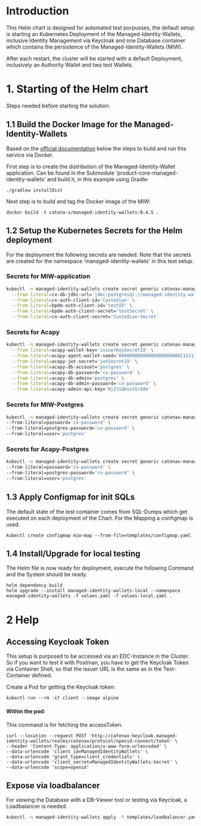 # Introduction
This Helm chart is designed for automated test porpusses, the default setup
is starting an Kubernetes Deployment of the Managed-Identity-Wallets, inclusive
Identity Management via Keycloak and one Database container which contains the
persistence of the Managed-Identity-Wallets (MIW).

After each restart, the cluster will be started with a default Deployment, inclusively
an Authority Wallet and two test Wallets.

# 1. Starting of the Helm chart
Steps needed before starting the solution:

## 1.1 Build the Docker Image for the Managed-Identity-Wallets
Based on the [official documentation](https://ktor.io/docs/docker.html#getting-the-application-ready)
below the steps to build and run this service via Docker.

First step is to create the distribution of the Managed-Identity-Wallet application.
Can be found in the Submodule 'product-core-managed-identity-wallets' and build it, in this example using Gradle:
```
./gradlew installDist
```

Next step is to build and tag the Docker image of the MIW:
```
docker build -t catena-x/managed-identity-wallets:0.4.5 .
```

## 1.2 Setup the Kubernetes Secrets for the Helm deployment
For the deployment the following secrets are needed. Note that the secrets are
created for the namespace 'managed-identity-wallets' in this test setup.

### Secrets for MIW-application
``` bash
kubectl -n managed-identity-wallets create secret generic catenax-managed-identity-wallets-secrets \
  --from-literal=cx-db-jdbc-url='jdbc:postgresql://managed-identity-wallets-local-postgresql:5432/postgres?user=postgres&password=cx-password' \
  --from-literal=cx-auth-client-id='Custodian' \
  --from-literal=bpdm-auth-client-id='testID' \
  --from-literal=bpdm-auth-client-secret='testSecret' \
  --from-literal=cx-auth-client-secret='Custodian-Secret'
```

### Secrets for Acapy
```bash
kubectl -n managed-identity-wallets create secret generic catenax-managed-identity-wallets-acapy-secrets \
  --from-literal=acapy-wallet-key='issuerKeySecret19' \
  --from-literal=acapy-agent-wallet-seed='00000000000000000000000111111119' \
  --from-literal=acapy-jwt-secret='jwtSecret19' \
  --from-literal=acapy-db-account='postgres' \
  --from-literal=acapy-db-password='cx-password' \
  --from-literal=acapy-db-admin='postgres' \
  --from-literal=acapy-db-admin-password='cx-password' \
  --from-literal=acapy-admin-api-key='Hj23iQUsstG!dde'
```

### Secrets for MIW-Postgres
```bash
kubectl -n managed-identity-wallets create secret generic catenax-managed-identity-wallets-postgresql \
--from-literal=password='cx-password' \
--from-literal=postgres-password='cx-password' \
--from-literal=user='postgres'
```

### Secrets for Acapy-Postgres
```bash
kubectl -n managed-identity-wallets create secret generic catenax-managed-identity-wallets-acapy-postgresql \
--from-literal=password='cx-password' \
--from-literal=postgres-password='cx-password' \
--from-literal=user='postgres'
```

## 1.3 Apply Configmap for init SQLs
The default state of the test container comes from SQL-Dumps which get executed
on each deployment of the Chart. For the Mapping a configmap is used.
```shell
kubectl create configmap miw-map --from-file=templates/configmap.yaml
```

## 1.4 Install/Upgrade for local testing
The Helm file is now ready for deployment, execute the following Command
and the System should be ready.
```shell
helm dependency build
helm upgrade --install managed-identity-wallets-local --namespace managed-identity-wallets -f values.yaml -f values-local.yaml .
```

# 2 Help
## Accessing Keycloak Token
This setup is purposed to be accessed via an EDC-Instance in the Cluster. So if you want to test it
with Postman, you have to get the Keycloak Token via Container Shell, so that the issuer URL is the 
same as in the Test-Container defined.

Create a Pod for getting the Keycloak token:
```shell
kubectl run --rm -it client --image alpine
```

#### Within the pod:
This command is for fetching the accessToken.
```
curl --location --request POST 'http://catenax-keycloak.managed-identity-wallets/realms/catenax/protocol/openid-connect/token' \
--header 'Content-Type: application/x-www-form-urlencoded' \
--data-urlencode 'client_id=ManagedIdentityWallets' \
--data-urlencode 'grant_type=client_credentials' \
--data-urlencode 'client_secret=ManagedIdentityWallets-Secret' \
--data-urlencode 'scope=openid'
```

## Expose via loadbalancer
For viewing the Database with a DB-Viewer tool or testing via Keycloak, a Loadbalancer
is needed.

```bash
kubectl -n managed-identity-wallets apply -f templates/loadbalancer.yaml
```
